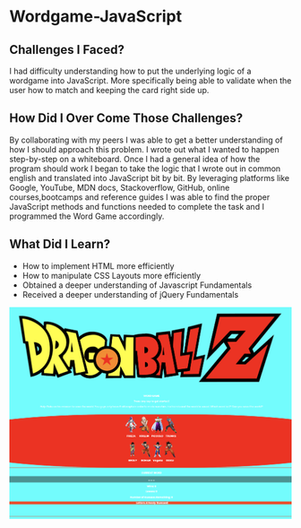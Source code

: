 # Wordgame-JavaScript

## Challenges I Faced?

I had difficulty understanding how to put the underlying logic of a wordgame into JavaScript. More specifically being able to validate when the user how to match and keeping the card right side up. 

## How Did I Over Come Those Challenges? 

By collaborating with my peers I was able to get a better understanding of how I should approach this problem. I wrote out what I wanted to happen step-by-step on a whiteboard. Once I had a general idea of how the program should work I began to take the logic that I wrote out in common english and translated into JavaScript bit by bit. By leveraging platforms like Google, YouTube, MDN docs, Stackoverflow, GitHub, online courses,bootcamps and reference guides I was able to find the proper JavaScript methods and functions needed to complete the task and I programmed the Word Game accordingly.

## What Did I Learn? 

* How to implement HTML more efficiently
* How to manipulate CSS Layouts more efficiently
* Obtained a deeper understanding of Javascript Fundamentals
* Received a deeper understanding of jQuery Fundamentals


![Game Screen Shot](wordgameScreenShot.png)
